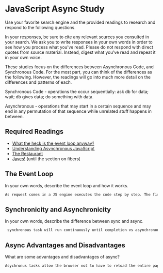 # JavaScript Async Study

Use your favorite search engine and the provided readings to research and
respond to the following questions.

In your responses, be sure to cite any relevant sources you consulted in your
search. We ask you to write responses in your own words in order to see how you
process what you've read. Please do not respond with direct quotes from source
material. Instead, digest what you've read and repeat it in your own voice.

These studies focus on the differences between Asynchronous Code, and
Synchronous Code. For the most part, you can think of the differences as the
following. However, the readings will go into much more detail on the
differences and patterns of each.

Synchronous Code - operations the occur sequentially: ask db for data; wait; db gives data; do something with data.

Asynchronous - operations that may start in a certain sequence and may end in any permutation of that sequence while unrelated stuff happens in between.

## Required Readings

-   [What the heck is the event loop anyway?](https://www.youtube.com/watch?v=8aGhZQkoFbQ)
-   [Understanding Asynchronous JavaScript](https://www.youtube.com/watch?v=vMfg0xGjcOI)
-   [The Restaurant](https://www.codeschool.com/blog/2014/10/30/understanding-node-js/)
-   [Javes!](https://www.discovermeteor.com/blog/understanding-sync-async-javascript-node/) (until the section on fibers)

## The Event Loop

In your own words, describe the event loop and how it works.

```md
As request comes in a JS engine executes the code step by step. The first two calls are synchronis by definition. It becomes an async execution when it gets to the setTimeout method. JS returns from it and continues execute. Once it becomes asynchronis, it is defined as an event loop.
```

## Synchronicity and Asynchronicity

In your own words, describe the difference between sync and async.

```md
 synchronous task will run continuously until completion vs asynchronous tasks can be initiated and set aside until a later time (via timeouts) while the browser is able to move forward with further tasks. It prevents the browser from temporarily "freezing."
```

## Async Advantages and Disadvantages

What are some advantages and disadvantages of async?

```md
Asychronus tasks allow the browser not to have to reload the entire page when only a bit of data on the page has changed. In synchronous programming, each step is performed one after the previous one is finished executing. This may be necesary in some instances.
```
